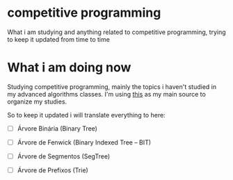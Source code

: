 # competitive programming
What i am studying and anything related to competitive programming, trying to keep it updated from time to time

# What i am doing now

Studying competitive programming, mainly the topics i haven't studied in my advanced algorithms classes.
I'm using [this](https://gcc-cefetmg.github.io/Site-GCC/escPrimavera.html) as my main source to organize my studies.

So to keep it updated i will translate everything to here:
- [ ] Árvore Binária (Binary Tree)
- [ ] Árvore de Fenwick (Binary Indexed Tree – BIT)
- [ ] Árvore de Segmentos (SegTree)
- [ ] Árvore de Prefixos (Trie)


